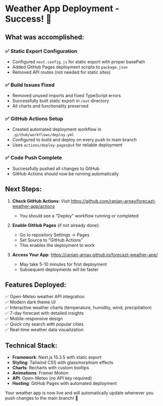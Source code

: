 # Weather App Deployment - Success! 🎉

## What was accomplished:

### ✅ Static Export Configuration
- Configured `next.config.js` for static export with proper basePath
- Added GitHub Pages deployment scripts to `package.json`
- Removed API routes (not needed for static sites)

### ✅ Build Issues Fixed
- Removed unused imports and fixed TypeScript errors
- Successfully built static export in `/out` directory
- All charts and functionality preserved

### ✅ GitHub Actions Setup
- Created automated deployment workflow in `.github/workflows/deploy.yml`
- Configured to build and deploy on every push to main branch
- Uses `actions/deploy-pages@v4` for reliable deployment

### ✅ Code Push Complete
- Successfully pushed all changes to GitHub
- GitHub Actions should now be running automatically

## Next Steps:

1. **Check GitHub Actions**: Visit https://github.com/ranjan-arnav/forecazt-weather-app/actions
   - You should see a "Deploy" workflow running or completed

2. **Enable GitHub Pages** (if not already done):
   - Go to repository Settings → Pages
   - Set Source to "GitHub Actions"
   - This enables the deployment to work

3. **Access Your App**: https://ranjan-arnav.github.io/forecazt-weather-app/
   - May take 5-10 minutes for first deployment
   - Subsequent deployments will be faster

## Features Deployed:

✅ Open-Meteo weather API integration  
✅ Modern dark theme UI  
✅ Interactive weather charts (temperature, humidity, wind, precipitation)  
✅ 7-day forecast with detailed insights  
✅ Mobile-responsive design  
✅ Quick city search with popular cities  
✅ Real-time weather data visualization  

## Technical Stack:

- **Framework**: Next.js 15.3.5 with static export
- **Styling**: Tailwind CSS with glassmorphism effects
- **Charts**: Recharts with custom tooltips
- **Animations**: Framer Motion
- **API**: Open-Meteo (no API key required)
- **Hosting**: GitHub Pages with automated deployment

Your weather app is now live and will automatically update whenever you push changes to the main branch! 🚀
